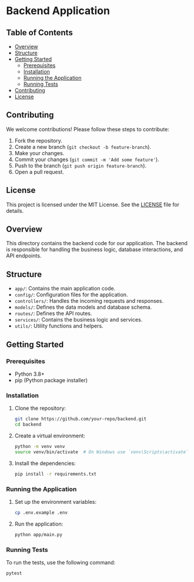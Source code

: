 
# Backend Application

## Table of Contents

- [Overview](#overview)
- [Structure](#structure)
- [Getting Started](#getting-started)
    - [Prerequisites](#prerequisites)
    - [Installation](#installation)
    - [Running the Application](#running-the-application)
    - [Running Tests](#running-tests)
- [Contributing](#contributing)
- [License](#license)

## Contributing

We welcome contributions! Please follow these steps to contribute:

1. Fork the repository.
2. Create a new branch (`git checkout -b feature-branch`).
3. Make your changes.
4. Commit your changes (`git commit -m 'Add some feature'`).
5. Push to the branch (`git push origin feature-branch`).
6. Open a pull request.

## License

This project is licensed under the MIT License. See the [LICENSE](LICENSE) file for details.

## Overview

This directory contains the backend code for our application. The backend is responsible for handling the business logic, database interactions, and API endpoints.

## Structure

- `app/`: Contains the main application code.
- `config/`: Configuration files for the application.
- `controllers/`: Handles the incoming requests and responses.
- `models/`: Defines the data models and database schema.
- `routes/`: Defines the API routes.
- `services/`: Contains the business logic and services.
- `utils/`: Utility functions and helpers.

## Getting Started

### Prerequisites

- Python 3.8+
- pip (Python package installer)

### Installation

1. Clone the repository:
    ```sh
    git clone https://github.com/your-repo/backend.git
    cd backend
    ```

2. Create a virtual environment:
    ```sh
    python -m venv venv
    source venv/bin/activate  # On Windows use `venv\Scripts\activate`
    ```

3. Install the dependencies:
    ```sh
    pip install -r requirements.txt
    ```

### Running the Application

1. Set up the environment variables:
    ```sh
    cp .env.example .env
    ```

2. Run the application:
    ```sh
    python app/main.py
    ```

### Running Tests

To run the tests, use the following command:
```sh
pytest